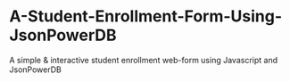 # A-Student-Enrollment-Form-Using-JsonPowerDB
A simple &amp; interactive student enrollment web-form using Javascript and JsonPowerDB 
